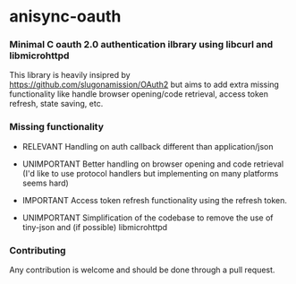 # anisync-oauth
### Minimal C oauth 2.0 authentication ilbrary using libcurl and libmicrohttpd

This library is heavily insipred by https://github.com/slugonamission/OAuth2
but aims to add extra missing functionality like handle browser opening/code retrieval,
access token refresh, state saving, etc.

### Missing functionality

- RELEVANT Handling on auth callback different than
application/json

- UNIMPORTANT Better handling on browser opening and
code retrieval (I'd like to use protocol
handlers but implementing on many platforms
seems hard)

- IMPORTANT Access token refresh functionality
using the refresh token.

- UNIMPORTANT Simplification of the codebase to
remove the use of tiny-json and
(if possible) libmicrohttpd

### Contributing

Any contribution is welcome and should be done through a pull request.
